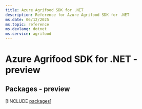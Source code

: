 ```yaml
---
title: Azure Agrifood SDK for .NET
description: Reference for Azure Agrifood SDK for .NET
ms.date: 06/12/2025
ms.topic: reference
ms.devlang: dotnet
ms.service: agrifood
---
```

# Azure Agrifood SDK for .NET - preview
## Packages - preview
[!INCLUDE [packages](agrifood-index.md)]